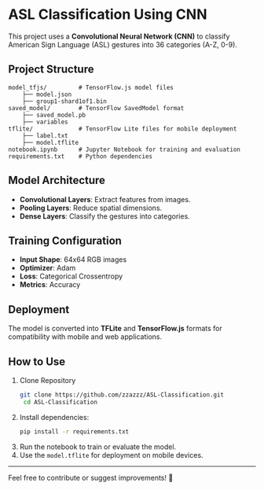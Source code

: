 
# ASL Classification Using CNN

This project uses a **Convolutional Neural Network (CNN)** to classify American Sign Language (ASL) gestures into 36 categories (A-Z, 0-9).

## Project Structure
```
model_tfjs/         # TensorFlow.js model files
    ├── model.json
    ├── group1-shard1of1.bin
saved_model/        # TensorFlow SavedModel format
    ├── saved_model.pb
    ├── variables
tflite/             # TensorFlow Lite files for mobile deployment
    ├── label.txt  
    ├── model.tflite 
notebook.ipynb      # Jupyter Notebook for training and evaluation
requirements.txt    # Python dependencies
```

## Model Architecture
- **Convolutional Layers**: Extract features from images.
- **Pooling Layers**: Reduce spatial dimensions.
- **Dense Layers**: Classify the gestures into categories.

## Training Configuration
- **Input Shape**: 64x64 RGB images
- **Optimizer**: Adam
- **Loss**: Categorical Crossentropy
- **Metrics**: Accuracy

## Deployment
The model is converted into **TFLite** and **TensorFlow.js** formats for compatibility with mobile and web applications.

## How to Use

1. Clone Repository
   ```bash
   git clone https://github.com/zzazzz/ASL-Classification.git
    cd ASL-Classification
   ```
2. Install dependencies:  
   ```bash
   pip install -r requirements.txt
   ```
3. Run the notebook to train or evaluate the model.
4. Use the `model.tflite` for deployment on mobile devices.

---

Feel free to contribute or suggest improvements! 🎉
